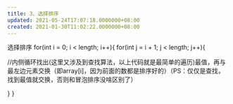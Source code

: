 ```yaml
---
title: 3、选择排序
updated: 2021-05-24T17:07:18.0000000+08:00
created: 2021-01-30T11:02:22.0000000+08:00
---
```


选择排序
for(int i = 0; i \< length; i++){
for(int j = i + 1; j \< length; j++){

//内侧循环找出(这里又涉及到查找算法，以上代码就是最简单的遍历)最值，再与最左边元素交换（即array\[i\]，因为前面的数都是排序好的）（PS：仅仅是查找，找到最值就交换，否则和冒泡排序没啥区别了）

}
}
